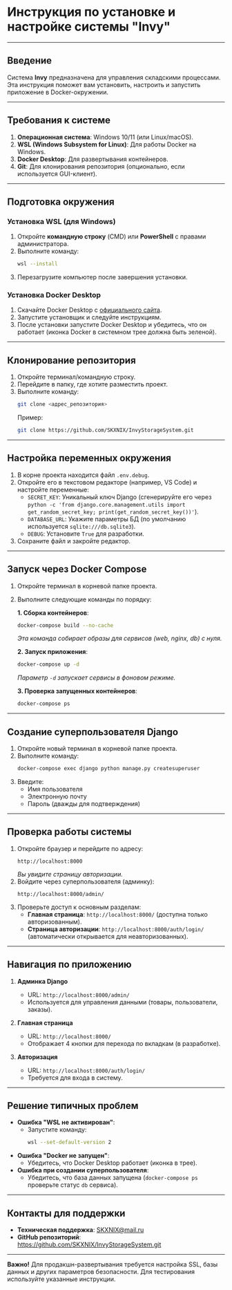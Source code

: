 # Инструкция по установке и настройке системы "Invy"

---

## Введение  
Система **Invy** предназначена для управления складскими процессами. Эта инструкция поможет вам установить, настроить и запустить приложение в Docker-окружении.  

---

## Требования к системе  
1. **Операционная система**: Windows 10/11 (или Linux/macOS).  
2. **WSL (Windows Subsystem for Linux)**: Для работы Docker на Windows.  
3. **Docker Desktop**: Для развертывания контейнеров.  
4. **Git**: Для клонирования репозитория (опционально, если используется GUI-клиент).  

---

## Подготовка окружения  

### Установка WSL (для Windows)  
1. Откройте **командную строку** (CMD) или **PowerShell** с правами администратора.  
2. Выполните команду:  
   ```bash  
   wsl --install  
   ```  
3. Перезагрузите компьютер после завершения установки.  

### Установка Docker Desktop  
1. Скачайте Docker Desktop с [официального сайта](https://www.docker.com/products/docker-desktop).  
2. Запустите установщик и следуйте инструкциям.  
3. После установки запустите Docker Desktop и убедитесь, что он работает (иконка Docker в системном трее должна быть зеленой).  

---

## Клонирование репозитория  
1. Откройте терминал/командную строку.  
2. Перейдите в папку, где хотите разместить проект.  
3. Выполните команду:  
   ```bash  
   git clone <адрес_репозитория>  
   ```  
   Пример:  
   ```bash  
   git clone https://github.com/SKXNIX/InvyStorageSystem.git  
   ```  

---

## Настройка переменных окружения  
1. В корне проекта находится файл `.env.debug`.  
2. Откройте его в текстовом редакторе (например, VS Code) и настройте переменные:  
   - `SECRET_KEY`: Уникальный ключ Django (сгенерируйте его через `python -c 'from django.core.management.utils import get_random_secret_key; print(get_random_secret_key())'`).  
   - `DATABASE_URL`: Укажите параметры БД (по умолчанию используется `sqlite:///db.sqlite3`).  
   - `DEBUG`: Установите `True` для разработки.  
3. Сохраните файл и закройте редактор.  

---

## Запуск через Docker Compose  
1. Откройте терминал в корневой папке проекта.  
2. Выполните следующие команды по порядку:  

   **1. Сборка контейнеров**:  
   ```bash  
   docker-compose build --no-cache  
   ```  
   *Эта команда собирает образы для сервисов (web, nginx, db) с нуля.*  

   **2. Запуск приложения**:  
   ```bash  
   docker-compose up -d  
   ```  
   *Параметр `-d` запускает сервисы в фоновом режиме.*  

   **3. Проверка запущенных контейнеров**:  
   ```bash  
   docker-compose ps  
   ```  

---

## Создание суперпользователя Django  
1. Откройте новый терминал в корневой папке проекта.  
2. Выполните команду:  
   ```bash  
   docker-compose exec django python manage.py createsuperuser  
   ```  
3. Введите:  
   - Имя пользователя  
   - Электронную почту  
   - Пароль (дважды для подтверждения)  

---

## Проверка работы системы  
1. Откройте браузер и перейдите по адресу:  
   ```  
   http://localhost:8000  
   ```  
   *Вы увидите страницу авторизации.*  
2. Войдите через суперпользователя (админку):  
   ```  
   http://localhost:8000/admin/  
   ```  
3. Проверьте доступ к основным разделам:  
   - **Главная страница**: `http://localhost:8000/` (доступна только авторизованным).  
   - **Страница авторизации**: `http://localhost:8000/auth/login/` (автоматически открывается для неавторизованных).  

---

## Навигация по приложению  
1. **Админка Django**  
   - URL: `http://localhost:8000/admin/`  
   - Используется для управления данными (товары, пользователи, заказы).  

2. **Главная страница**  
   - URL: `http://localhost:8000/`  
   - Отображает 4 кнопки для перехода по вкладкам (в разработке).  

3. **Авторизация**  
   - URL: `http://localhost:8000/auth/login/`  
   - Требуется для входа в систему.  

---

## Решение типичных проблем  
- **Ошибка "WSL не активирован"**:  
  - Запустите команду:  
    ```bash  
    wsl --set-default-version 2  
    ```  
- **Ошибка "Docker не запущен"**:  
  - Убедитесь, что Docker Desktop работает (иконка в трее).  
- **Ошибка при создании суперпользователя**:  
  - Убедитесь, что база данных запущена (`docker-compose ps` проверьте статус `db` сервиса).  

---

## Контакты для поддержки  
- **Техническая поддержка**: SKXNIX@mail.ru  
- **GitHub репозиторий**: https://github.com/SKXNIX/InvyStorageSystem.git  

--- 

**Важно!** Для продакшн-развертывания требуется настройка SSL, базы данных и других параметров безопасности. Для тестирования используйте указанные инструкции.  
